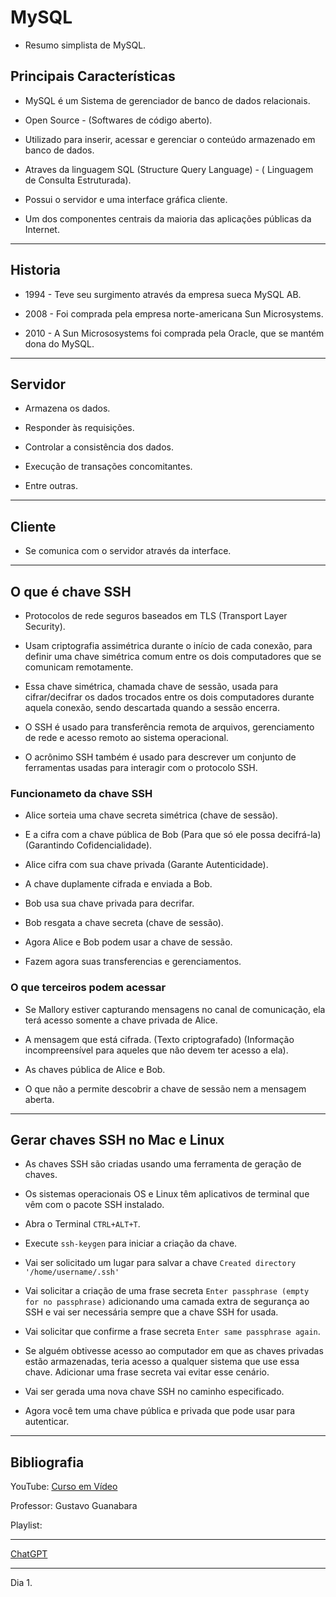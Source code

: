 # MySQL
* Resumo simplista de MySQL.

## Principais Características
* MySQL é um Sistema de gerenciador de banco de dados relacionais. 
    
* Open Source - (Softwares de código aberto).
      
* Utilizado para inserir, acessar e gerenciar o conteúdo armazenado em banco de dados.
      
* Atraves da linguagem SQL (Structure Query Language) - ( Linguagem de Consulta Estruturada).
      
* Possui o servidor e uma interface gráfica cliente.
      
* Um dos componentes centrais da maioria das aplicações públicas da Internet.
    
---
## Historia 
* 1994 - Teve seu surgimento através da empresa sueca MySQL AB.
     
* 2008 - Foi comprada pela empresa norte-americana Sun Microsystems.
     
* 2010 - A Sun Micrososystems foi comprada pela Oracle, que se mantém dona do MySQL.
      
---
## Servidor
* Armazena os dados.
     
* Responder às requisições.
     
* Controlar a consistência dos dados.
     
* Execução de transações concomitantes.
     
* Entre outras.
      
---
## Cliente
* Se comunica com o servidor através da interface.
     
---
## O que é chave SSH
* Protocolos de rede seguros baseados em TLS (Transport Layer Security).
     
* Usam criptografia assimétrica durante o início de cada conexão, para
definir uma chave simétrica comum entre os dois computadores que se comunicam remotamente.
    
* Essa chave simétrica, chamada chave de sessão, usada para cifrar/decifrar os dados trocados entre os dois computadores durante aquela conexão, sendo descartada quando a sessão encerra.
    
* O SSH é usado para transferência remota de arquivos, gerenciamento de rede e acesso remoto ao sistema operacional.
    
*  O acrônimo SSH também é usado para descrever um conjunto de ferramentas usadas para interagir com o protocolo SSH.
      
### Funcionameto da chave SSH
* Alice sorteia uma chave secreta simétrica (chave de sessão).
    
* E a cifra com a chave pública de Bob (Para que só ele possa decifrá-la) (Garantindo Cofidencialidade).
    
* Alice cifra com sua chave privada (Garante Autenticidade).
    
* A chave duplamente cifrada e enviada a Bob.
    
* Bob usa sua chave privada para decrifar.
    
* Bob resgata a chave secreta (chave de sessão).
    
* Agora Alice e Bob podem usar a chave de sessão.
    
* Fazem agora suas transferencias e gerenciamentos.

### O que terceiros  podem acessar
* Se Mallory estiver capturando mensagens no canal de comunicação, ela terá acesso somente a chave privada de Alice.
    
* A mensagem que está cifrada. (Texto criptografado) (Informação incompreensível para aqueles que não devem ter acesso a ela).
    
* As chaves pública de Alice e Bob.
    
* O que não a permite descobrir a chave de sessão nem a mensagem aberta.

---
## Gerar chaves SSH no Mac e Linux 
* As chaves SSH são criadas usando uma ferramenta de geração de chaves.
    
* Os sistemas operacionais OS e Linux têm aplicativos de terminal que vêm com o pacote SSH instalado.
    
* Abra o Terminal `CTRL+ALT+T`.
    
* Execute `ssh-keygen` para iniciar a criação da chave.
  
* Vai ser solicitado um lugar para salvar a chave `Created directory '/home/username/.ssh'`
    
* Vai solicitar a criação de uma frase secreta `Enter passphrase (empty for no passphrase)` adicionando uma camada extra de segurança ao SSH e vai ser necessária sempre que a chave SSH for usada.
    
* Vai solicitar que confirme a frase secreta `Enter same passphrase again`.
    
* Se alguém obtivesse acesso ao computador em que as chaves privadas estão armazenadas, teria  acesso a qualquer sistema que use essa chave. Adicionar uma frase secreta vai evitar esse cenário.
    
* Vai ser gerada uma nova chave SSH no caminho especificado.
    
* Agora você tem uma chave pública e privada que pode usar para autenticar.

---
## Bibliografia

YouTube: [Curso em Vídeo](https://www.youtube.com/@CursoemVideo)

Professor: Gustavo Guanabara

Playlist:

---
[ChatGPT](https://chat.openai.com/auth/login?next=/chat)

---

Dia 1.